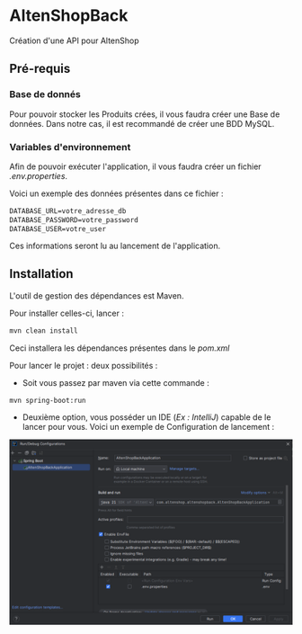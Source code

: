 # AltenShopBack

Création d'une API pour AltenShop

## Pré-requis

### Base de donnés

Pour pouvoir stocker les Produits crées, il vous faudra créer une Base de données. Dans notre cas, il est recommandé de créer une BDD MySQL.

### Variables d'environnement

Afin de pouvoir exécuter l'application, il vous faudra créer un fichier *.env.properties*.

Voici un exemple des données présentes dans ce fichier :

```
DATABASE_URL=votre_adresse_db
DATABASE_PASSWORD=votre_password
DATABASE_USER=votre_user
```
Ces informations seront lu au lancement de l'application.

## Installation

L'outil de gestion des dépendances est Maven.

Pour installer celles-ci, lancer :

```bash
mvn clean install
```

Ceci installera les dépendances présentes dans le *pom.xml*

Pour lancer le projet : deux possibilités :

* Soit vous passez par maven via cette commande :

```bash
mvn spring-boot:run
```

* Deuxième option, vous posséder un IDE (*Ex : IntelliJ*) capable de le lancer pour vous. Voici un exemple de Configuration de lancement :

![Configuration de lancement](src/main/resources/static/configuration.png)

